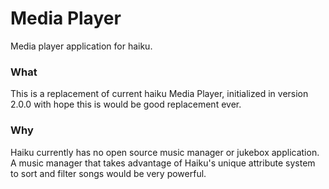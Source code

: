 # Media Player
Media player application for haiku.

### What
This is a replacement of current haiku Media Player, initialized in version 2.0.0 with hope this is would be good replacement ever.

### Why
Haiku currently has no open source music manager or jukebox application. A music manager that takes advantage of Haiku's unique attribute system to sort and filter songs would be very powerful.
